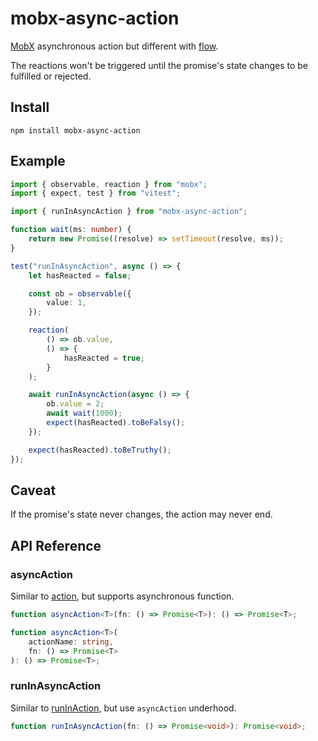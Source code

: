 # mobx-async-action

[MobX](https://mobx.js.org) asynchronous action but different with [flow](https://mobx.js.org/api.html#flow).

The reactions won't be triggered until the promise's state changes to be fulfilled or rejected.

## Install

```
npm install mobx-async-action
```

## Example

```typescript
import { observable, reaction } from "mobx";
import { expect, test } from "vitest";

import { runInAsyncAction } from "mobx-async-action";

function wait(ms: number) {
	return new Promise((resolve) => setTimeout(resolve, ms));
}

test("runInAsyncAction", async () => {
	let hasReacted = false;

	const ob = observable({
		value: 1,
	});

	reaction(
		() => ob.value,
		() => {
			hasReacted = true;
		}
	);

	await runInAsyncAction(async () => {
		ob.value = 2;
		await wait(1000);
		expect(hasReacted).toBeFalsy();
	});

	expect(hasReacted).toBeTruthy();
});
```

## Caveat

If the promise's state never changes, the action may never end.

## API Reference

### asyncAction

Similar to [action](https://mobx.js.org/api.html#action), but supports asynchronous function.

```typescript
function asyncAction<T>(fn: () => Promise<T>): () => Promise<T>;

function asyncAction<T>(
	actionName: string,
	fn: () => Promise<T>
): () => Promise<T>;
```

### runInAsyncAction

Similar to [runInAction](https://mobx.js.org/api.html#runinaction), but use `asyncAction` underhood.

```typescript
function runInAsyncAction(fn: () => Promise<void>): Promise<void>;
```
